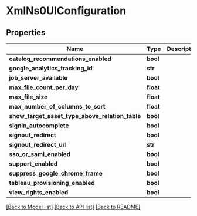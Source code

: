 # XmlNs0UIConfiguration

## Properties
Name | Type | Description | Notes
------------ | ------------- | ------------- | -------------
**catalog_recommendations_enabled** | **bool** |  | [optional] 
**google_analytics_tracking_id** | **str** |  | [optional] 
**job_server_available** | **bool** |  | [optional] 
**max_file_count_per_day** | **float** |  | [optional] 
**max_file_size** | **float** |  | [optional] 
**max_number_of_columns_to_sort** | **float** |  | [optional] 
**show_target_asset_type_above_relation_table** | **bool** |  | [optional] 
**signin_autocomplete** | **bool** |  | [optional] 
**signout_redirect** | **bool** |  | [optional] 
**signout_redirect_url** | **str** |  | [optional] 
**sso_or_saml_enabled** | **bool** |  | [optional] 
**support_enabled** | **bool** |  | [optional] 
**suppress_google_chrome_frame** | **bool** |  | [optional] 
**tableau_provisioning_enabled** | **bool** |  | [optional] 
**view_rights_enabled** | **bool** |  | [optional] 

[[Back to Model list]](../README.md#documentation-for-models) [[Back to API list]](../README.md#documentation-for-api-endpoints) [[Back to README]](../README.md)


